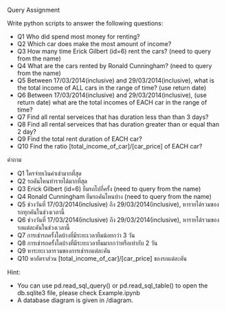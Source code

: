 Query Assignment

Write python scripts to answer the following questions:

* Q1 Who did spend most money for renting?
* Q2 Which car does make the most amount of income?
* Q3 How many time Erick Gilbert (id=6) rent the cars? (need to query from the name)
* Q4 What are the cars rented by Ronald Cunningham? (need to query from the name)
* Q5 Between 17/03/2014(inclusive) and 29/03/2014(inclusive), 
    what is the total income of ALL cars in the range of time? (use return date)
* Q6 Between 17/03/2014(inclusive) and 29/03/2014(inclusive), (use return date)
    what are the total incomes of EACH car in the range of time?
* Q7 Find all rental serveices that has duration less than than 3 days?
* Q8 Find all rental serveices that has duration greater than or equal than 2 day?
* Q9 Find the total rent duration of EACH car?
* Q10 Find the ratio [total_income_of_car]/[car_price] of EACH car?

คำถาม
* Q1 ใครจ่ายเงินค่าเช่ามากที่สุด
* Q2 รถคันไหนทำรายได้มากที่สุด
* Q3 Erick Gilbert (id=6) ยืมรถไปกี่ครั้ง (need to query from the name)
* Q4 Ronald Cunningham ยืมรถคันไหนบ้าง (need to query from the name)
* Q5 ช่วงวันที่ 17/03/2014(inclusive) ถึง 29/03/2014(inclusive), 
    หารายได้รวมของรถทุกคันในช่วงเวลานี้
* Q6 ช่วงวันที่ 17/03/2014(inclusive) ถึง 29/03/2014(inclusive),
    หารายได้รวมของรถแต่ละคันในช่วงเวลานี้
* Q7 การเช่ารถครั้งใดบ้างที่มีระยะเวลายืมน้อยกว่า 3 วัน
* Q8 การเช่ารถครั้งใดบ้างที่มีระยะเวลายืมมากกว่าหรือเท่ากับ 2 วัน
* Q9 หาระยะเวลารวมของการเช่ารถแต่ละคัน
* Q10 หาอัตราส่วน [total_income_of_car]/[car_price] ของรถแต่ละคัน

Hint:
* You can use pd.read_sql_query() or pd.read_sql_table() to open the db.sqlite3 file, please check Example.ipynb
* A database diagram is given in /diagram.
